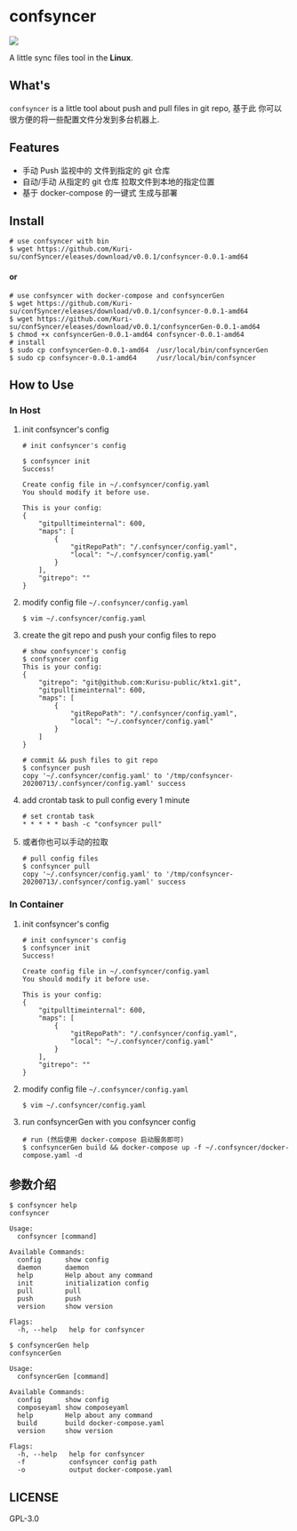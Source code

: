 # confsyncer

[![](https://img.shields.io/badge/language-中文-333333.svg?longCache=true&style=flat-square&colorA=E62B1E)](README-cn.md)

A little sync files tool in the **Linux**.

## What's 

`confsyncer` is a little tool about push and pull files in git repo,  基于此 你可以 很方便的将一些配置文件分发到多台机器上.

## Features

- 手动 Push 监视中的 文件到指定的 git 仓库
- 自动/手动 从指定的 git 仓库 拉取文件到本地的指定位置
- 基于 docker-compose 的一键式 生成与部署

## Install
```shell
# use confsyncer with bin
$ wget https://github.com/Kuri-su/confSyncer/eleases/download/v0.0.1/confsyncer-0.0.1-amd64
```

#### or
```shell
# use confsyncer with docker-compose and confsyncerGen
$ wget https://github.com/Kuri-su/confSyncer/eleases/download/v0.0.1/confsyncer-0.0.1-amd64 
$ wget https://github.com/Kuri-su/confSyncer/eleases/download/v0.0.1/confsyncerGen-0.0.1-amd64
$ chmod +x confsyncerGen-0.0.1-amd64 confsyncer-0.0.1-amd64
# install
$ sudo cp confsyncerGen-0.0.1-amd64  /usr/local/bin/confsyncerGen 
$ sudo cp confsyncer-0.0.1-amd64     /usr/local/bin/confsyncer
```

## How to Use

### In Host

1. init confsyncer's config

    ```shell
    # init confsyncer's config
    
    $ confsyncer init
    Success! 
    
    Create config file in ~/.confsyncer/config.yaml 
    You should modify it before use.  
    
    This is your config: 
    {
        "gitpulltimeinternal": 600,
        "maps": [
            {
                "gitRepoPath": "/.confsyncer/config.yaml",
                "local": "~/.confsyncer/config.yaml"
            }
        ],
        "gitrepo": ""
    } 
    ```

2. modify config file `~/.confsyncer/config.yaml `

    ```shell
    $ vim ~/.confsyncer/config.yaml
    ```

3. create the git repo and push your config files to repo

   ```shell
   # show confsyncer's config
   $ confsyncer config
   This is your config: 
   {
       "gitrepo": "git@github.com:Kurisu-public/ktx1.git",
       "gitpulltimeinternal": 600,
       "maps": [
           {
               "gitRepoPath": "/.confsyncer/config.yaml",
               "local": "~/.confsyncer/config.yaml"
           }
       ]
   } 
   
   # commit && push files to git repo
   $ confsyncer push
   copy '~/.confsyncer/config.yaml' to '/tmp/confsyncer-20200713/.confsyncer/config.yaml' success
   ```

4. add crontab task to pull config every 1 minute

    ```shell
    # set crontab task
    * * * * * bash -c "confsyncer pull"
    ```

5. 或者你也可以手动的拉取

    ```shell
    # pull config files
    $ confsyncer pull
    copy '~/.confsyncer/config.yaml' to '/tmp/confsyncer-20200713/.confsyncer/config.yaml' success
    ```

### In Container 

1. init confsyncer's config 

   ```shell
   # init confsyncer's config
   $ confsyncer init
   Success! 
   
   Create config file in ~/.confsyncer/config.yaml 
   You should modify it before use.  
   
   This is your config: 
   {
       "gitpulltimeinternal": 600,
       "maps": [
           {
               "gitRepoPath": "/.confsyncer/config.yaml",
               "local": "~/.confsyncer/config.yaml"
           }
       ],
       "gitrepo": ""
   } 
   ```

2. modify config file `~/.confsyncer/config.yaml `
      ```shell
      $ vim ~/.confsyncer/config.yaml
      ```

3. run confsyncerGen with you confsyncer config

   ```shell
   # run (然后使用 docker-compose 启动服务即可)
   $ confsyncerGen build && docker-compose up -f ~/.confsyncer/docker-compose.yaml -d 
   ```

## 参数介绍

```shell
$ confsyncer help
confsyncer

Usage:
  confsyncer [command]

Available Commands:
  config      show config
  daemon      daemon
  help        Help about any command
  init        initialization config
  pull        pull
  push        push
  version     show version

Flags:
  -h, --help   help for confsyncer

$ confsyncerGen help
confsyncerGen

Usage:
  confsyncerGen [command]

Available Commands:
  config      show config
  composeyaml show composeyaml
  help        Help about any command
  build       build docker-compose.yaml
  version     show version

Flags:
  -h, --help   help for confsyncer
  -f           confsyncer config path
  -o           output docker-compose.yaml
```

## LICENSE

GPL-3.0
